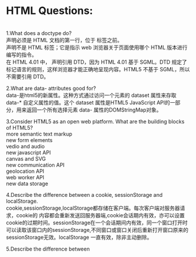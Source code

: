 <h1>HTML Questions:</h1><br />
1.What does a doctype do?<br />
<!DOCTYPE> 声明必须是 HTML 文档的第一行，位于 <html> 标签之前。<br />
<!DOCTYPE> 声明不是 HTML 标签；它是指示 web 浏览器关于页面使用哪个 HTML 版本进行编写的指令。<br />
在 HTML 4.01 中，<!DOCTYPE> 声明引用 DTD，因为 HTML 4.01 基于 SGML。DTD 规定了标记语言的规则，这样浏览器才能正确地呈现内容。HTML5 不基于 SGML，所以不需要引用 DTD。<br />
  
2.What are data- attributes good for?<br />
data-是html5的新属性。这种方式通过访问一个元素的 dataset 属性来存取 data-* 自定义属性的值。这个 dataset 属性是HTML5 JavaScript API的一部分，用来返回一个所有选择元素 data- 属性的DOMStringMap对象。<br />

3.Consider HTML5 as an open web platform. What are the building blocks of HTML5?<br />
more semantic text markup<br />
new form elements<br />
vedio and audio<br />
new javascript API<br />
canvas and SVG<br />
new communication API<br />
geolocation API<br />
web worker API<br />
new data storage<br />

4.Describe the difference between a cookie, sessionStorage and localStorage.<br />
cookie,sessionStorage,localStorage都存储在客户端。每次客户端对服务器请求，cookie的
内容都会重新发送回服务器端,cookie会话期内有效，亦可以设置cookie的过期时间。sessionStorage在一个会话期间内有效，同一个窗口打开时可以读取该窗口内的sessionStorage,不同窗口或窗口关闭后重新打开窗口原来的sessionStorage无效。localStorage 一直有效，除非主动删除。<br />

5.Describe the difference between <script>, <script async> and <script defer><br />
  正常情况下，当浏览器在解析HTML源文件时如果遇到外部的script，那么解析过程会暂停，并发送请求来下载script文件，只有script完全下载并执行后才会继续执行DOM解析。<br />
  async 脚本在script文件下载完成后会立即执行,并且其执行时间一定在 window的load事件触发之前。这意味着多个async脚本很可能不会按其在页面中的出现次序顺序执行。<br />
与此相对，浏览器确保多个 defer 脚本按其在HTML页面中的出现顺序依次执行,且执行时机为DOM解析完成后，document的DOMContentLoaded 事件触发之前。<br/>
  
  6.Why is it generally a good idea to position CSS <link>s between <head></head> and JS <script>s just before </body>? Do you know any exceptions?<br/>
  浏览器解析文档时候是从上往下单线程方式解析的。<br/>

1、将 css 文件放到头部， css 文件可以先加载。避免先加载 body 中的内容，导致页面一开始样式错乱，出现闪烁等情况。

2、而script标签会阻止文档流，也就是会阻止页面的渲染，意味着必须等到所有的 javascript 代码都被 下载、解析和执行完成 之后才开始呈现页面内容。同时script中可能会出现对未解析的文档的操作或者其他错误。 
至于为什么要放在< /body>之前，按照标准来说< /body>之后是不应该再出现标签了。虽然说放在< /body>之后也是能成功执行的，那是因为浏览器帮你把< /body>移动到了文档末尾，这样是不可取的。

3、也存在例外。如果有一些在文档加载前或者过程中需要进行的操作，< script>标签就不应放在结尾。








<br/>
<h1>Js Part</h1><br/>
1.内存泄漏<br/>
实质上，内存泄漏可以被定义为应用程序不再需要的内存，但是由于某些原因不会返回到操作系统或可用内存池。<br/>
这篇文章对内存泄漏有解释：https://segmentfault.com/a/1190000011229300
<br/>
内存引用,垃圾收集算法依赖的主要概念之一就是引用。
<h3>四种常见的JavaScript泄露</h3>
1: 全局变量<br/>
2: 被遗忘的计时器和回调<br/>
3: 闭包<br/>


2.闭包的例子
https://segmentfault.com/a/1190000004187681
<br/>

